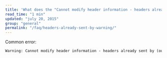 ```yaml
---
title: 'What does the "Cannot modify header information - headers already sent by..." error mean and how to fix it?'
read_time: "1 min"
updated: "july 20, 2015"
group: "general"
permalink: "/faq/headers-already-sent-by-warning/"
---
```


Common error:

```txt
Warning: Cannot modify header information - headers already sent by (output started at /var/www/site/public_html/index.php:60)
```
